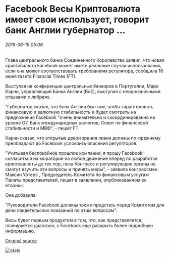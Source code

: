 # Facebook Весы Криптовалюта имеет свои использует, говорит банк Англии губернатор ...

###### 2019-06-19 05:06

Глава центрального банка Соединенного Королевства заявил, что новая криптовалюта Facebook может иметь реальные случаи использования, если она может соответствовать требованиям регулятора, сообщила 18 июня газета Financial Times (FT).

Выступая на конференции центральных банкиров в Португалии, Марк Карни, управляющий Банка Англии (BoE), выступил с неоднозначными отзывами о либраях.

"Губернатор сказал, что Банк Англии был там, чтобы гарантировать финансовую и валютную стабильность и будет смотреть на предложения Facebook "очень внимательно и скоординированно на уровне G7, Банк международных расчетов, Совет по финансовой стабильности и МВФ", - пишет FT.

Карни сказал, что открытые двери зрения ливни должны по-прежнему преобладают до Facebook успокоить опасения регуляторов.

"Учитывая беспокойное прошлое компании, я прошу Facebook согласиться на мораторий на любое движение вперед по разработке криптовалюты до тех пор, пока Конгресс и регулирующие органы не смогут изучить эти вопросы и принять меры", - заявила конгрессмен Максин Уотерс , Председатель Комитета по финансовым услугам Палаты представителей, пишет в заявлении, опубликованном во вторник.

Она добавила:

"Руководители Facebook должны также предстать перед Комитетом для дачи свидетельских показаний по этим вопросам".

Весы будет первым продуктом в том, что, как представляется, планируется диапазон, с Facebook еще раскрыть более подробную информацию.

[Original source](https://cointelegraph.com/news/facebook-libra-cryptocurrency-has-its-uses-says-bank-of-england-governor)

![stats](https://c.statcounter.com/11760860/0/a89fa40b/1/ "stats")